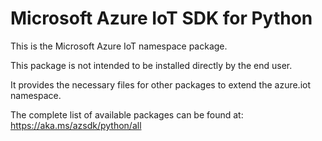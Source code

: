 # Microsoft Azure IoT SDK for Python

This is the Microsoft Azure IoT namespace package.

This package is not intended to be installed directly by the end user.

It provides the necessary files for other packages to extend the
azure.iot namespace.

The complete list of available packages can be found at:
https://aka.ms/azsdk/python/all
